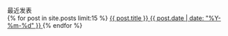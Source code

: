 <div class="card mb-3">
    <div class="card-header"><i class="fa fa-clock-o"></i> 最近发表</div>
    <div class="list-group list-group-flush">
        {% for post in site.posts limit:15 %}
        <a class="list-group-item list-group-item-action" href="{{post.url}}">
            <span>{{ post.title }} <span class="badge badge-default">{{ post.date | date: "%Y-%m-%d" }}</span>
            </span>
        </a>
        {% endfor %}
    </div>
</div>
